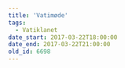 ```yaml
---
title: 'Vatimøde'
tags:
  - Vatiklanet
date_start: 2017-03-22T18:00:00
date_end: 2017-03-22T21:00:00
old_id: 6698
---
```

